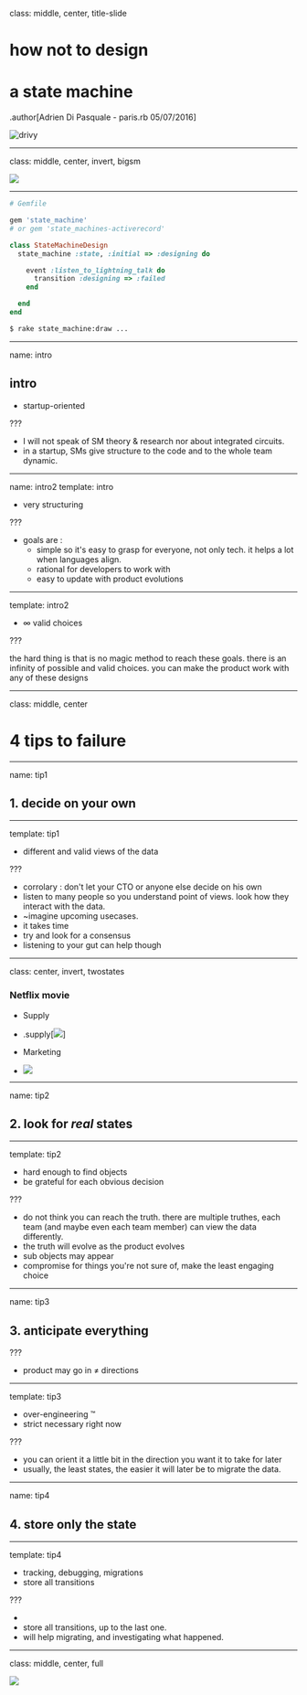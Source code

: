 class: middle, center, title-slide

# how not to design
# a state machine


.author[Adrien Di Pasquale  - paris.rb 05/07/2016]

![drivy](drivy-logo-white.png)

---

class: middle, center, invert, bigsm

![](SM_state.svg)

---

```bash
# Gemfile

gem 'state_machine'
# or gem 'state_machines-activerecord'
```


```rb
class StateMachineDesign
  state_machine :state, :initial => :designing do

    event :listen_to_lightning_talk do
      transition :designing => :failed
    end

  end
end
```

```bash
$ rake state_machine:draw ...
```

---

name: intro

## intro

- startup-oriented

???

- I will not speak of SM theory & research nor about integrated circuits.
- in a startup, SMs give structure to the code and to the whole team dynamic.

---

name: intro2
template: intro

- very structuring

???

- goals are :
  - simple so it's easy to grasp for everyone, not only tech. it helps a lot when languages align.
  - rational for developers to work with
  - easy to update with product evolutions

---

template: intro2

- ∞ valid choices

???

the hard thing is that is no magic method to reach these goals. there is an infinity of possible and valid choices. you can make the product work with any of these designs


---

class: middle, center

# 4 tips to failure

---

name: tip1

## 1. decide on your own


---

template: tip1

- different and valid views of the data

???

- corrolary : don't let your CTO or anyone else decide on his own
- listen to many people so you understand point of views. look how they interact with the data.
- ~imagine upcoming usecases.
- it takes time
- try and look for a consensus
- listening to your gut can help though

---

class: center, invert, twostates

### Netflix movie 

- Supply 
- .supply[![](MovieForSupplyTeam_state.svg)]


- Marketing 
- ![](MovieForMarketingTeam_state.svg)


---

name: tip2

## 2. look for _real_ states

---

template: tip2

- hard enough to find objects
- be grateful for each obvious decision

???

- do not think you can reach the truth. there are multiple truthes, each team (and maybe even each team member) can view the data differently.
- the truth will evolve as the product evolves
- sub objects may appear
- compromise for things you're not sure of, make the least engaging choice

---

name: tip3

## 3. anticipate everything

???

- product may go in ≠ directions

---

template: tip3

- over-engineering ™
- strict necessary right now

???

- you can orient it a little bit in the direction you want it to take for later
- usually, the least states, the easier it will later be to migrate the data.


---
name: tip4

## 4. store only the state

---

template: tip4

- tracking, debugging, migrations
- store all transitions

???

-
- store all transitions, up to the last one.
- will help migrating, and investigating what happened.

---

class: middle, center, full

![](groucho.jpg)
